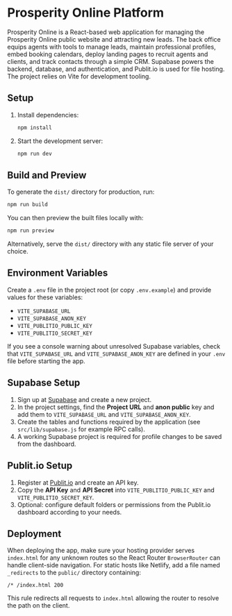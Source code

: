 # Prosperity Online Platform

Prosperity Online is a React-based web application for managing the Prosperity Online public website and attracting new leads. The back office equips agents with tools to manage leads, maintain professional profiles, embed booking calendars, deploy landing pages to recruit agents and clients, and track contacts through a simple CRM. Supabase powers the backend, database, and authentication, and Publit.io is used for file hosting. The project relies on Vite for development tooling.

## Setup

1. Install dependencies:
   ```bash
   npm install
   ```
2. Start the development server:
   ```bash
   npm run dev
   ```

## Build and Preview

To generate the `dist/` directory for production, run:
```bash
npm run build
```
You can then preview the built files locally with:
```bash
npm run preview
```
Alternatively, serve the `dist/` directory with any static file server of your choice.

## Environment Variables

Create a `.env` file in the project root (or copy `.env.example`) and provide values for these variables:

- `VITE_SUPABASE_URL`
- `VITE_SUPABASE_ANON_KEY`
- `VITE_PUBLITIO_PUBLIC_KEY`
- `VITE_PUBLITIO_SECRET_KEY`

If you see a console warning about unresolved Supabase variables, check that
`VITE_SUPABASE_URL` and `VITE_SUPABASE_ANON_KEY` are defined in your `.env`
file before starting the app.

## Supabase Setup

1. Sign up at [Supabase](https://supabase.com/) and create a new project.
2. In the project settings, find the **Project URL** and **anon public** key and add them to `VITE_SUPABASE_URL` and `VITE_SUPABASE_ANON_KEY`.
3. Create the tables and functions required by the application (see `src/lib/supabase.js` for example RPC calls).
4. A working Supabase project is required for profile changes to be saved from the dashboard.


## Publit.io Setup

1. Register at [Publit.io](https://publit.io/) and create an API key.
2. Copy the **API Key** and **API Secret** into `VITE_PUBLITIO_PUBLIC_KEY` and `VITE_PUBLITIO_SECRET_KEY`.
3. Optional: configure default folders or permissions from the Publit.io dashboard according to your needs.

## Deployment

When deploying the app, make sure your hosting provider serves `index.html` for any unknown routes so the React Router `BrowserRouter` can handle client-side navigation. For static hosts like Netlify, add a file named `_redirects` to the `public/` directory containing:

```
/* /index.html 200
```

This rule redirects all requests to `index.html` allowing the router to resolve the path on the client.

